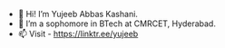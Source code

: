 - 👋 Hi! I’m Yujeeb Abbas Kashani.
- 👀 I’m a sophomore in BTech at CMRCET, Hyderabad.
- 📫 Visit - https://linktr.ee/yujeeb

<!---
yujeeb/yujeeb is a ✨ special ✨ repository because its `README.md` (this file) appears on your GitHub profile.
You can click the Preview link to take a look at your changes.
--->
